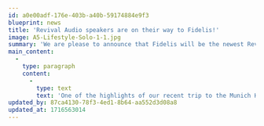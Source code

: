 ```yaml
---
id: a0e00adf-176e-403b-a40b-59174884e9f3
blueprint: news
title: 'Revival Audio speakers are on their way to Fidelis!'
image: A5-Lifestyle-Solo-1-1.jpg
summary: 'We are please to announce that Fidelis will be the newest Revival Audio dealer. Elegantly traditional in looks and outstanding in sound, we think you will love these as much as we do.'
main_content:
  -
    type: paragraph
    content:
      -
        type: text
        text: 'One of the highlights of our recent trip to the Munich High-End Show was the demonstration we received by the French company Revival Audio. Pleasantly surprised would be an understatement about the performance and value of what we heard - superbly musical with a very well-finished, The Atalante 5 was definitely a show-stopper. Come see all three models soon to be on display!'
updated_by: 87ca4130-78f3-4ed1-8b64-aa552d3d08a8
updated_at: 1716563014
---
```

